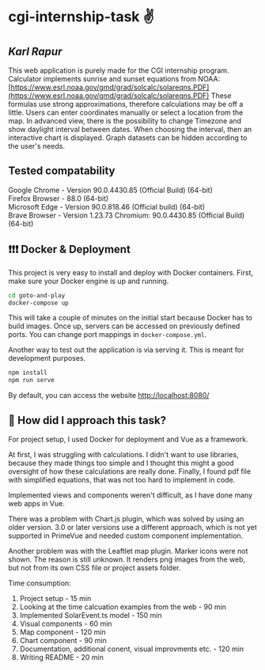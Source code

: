 # cgi-internship-task :v:

## _Karl Rapur_

This web application is purely made for the CGI internship program.
Calculator implements sunrise and sunset equations from NOAA:
[https://www.esrl.noaa.gov/gmd/grad/solcalc/solareqns.PDF](https://www.esrl.noaa.gov/gmd/grad/solcalc/solareqns.PDF)
These formulas use strong approximations, therefore calculations may be off a little.
Users can enter coordinates manually or select a location from the map.
In advanced view, there is the possibility to change Timezone and show daylight interval between dates.
When choosing the interval, then an interactive chart is displayed. Graph datasets can be hidden according to the user's needs.

## Tested compatability

Google Chrome - Version 90.0.4430.85 (Official Build) (64-bit) <br>
Firefox Browser - 88.0 (64-bit)<br>
Microsoft Edge - Version 90.0.818.46 (Official build) (64-bit)<br>
Brave Browser - Version 1.23.73 Chromium: 90.0.4430.85 (Official Build) (64-bit)

## :exclamation::exclamation::exclamation: Docker & Deployment

This project is very easy to install and deploy with Docker containers.
First, make sure your Docker engine is up and running.

```sh
cd goto-and-play
docker-compose up
```

This will take a couple of minutes on the initial start because Docker has to build images.
Once up, servers can be accessed on previously defined ports.
You can change port mappings in `docker-compose.yml`.

Another way to test out the application is via serving it. This is meant for development purposes.

```sh
npm install
npm run serve
```

By default, you can access the website [http://localhost:8080/](http://localhost:8080/)

## :blue_book: How did I approach this task?

For project setup, I used Docker for deployment and Vue as a framework.

At first, I was struggling with calculations. I didn't want to use libraries, because they made things too simple
and I thought this might a good oversight of how these calculations are really done. Finally, I found pdf file with
simplified equations, that was not too hard to implement in code.

Implemented views and components weren't difficult, as I have done many web apps in Vue.

There was a problem with Chart.js plugin, which was solved by using an older version. 3.0 or later versions
use a different approach, which is not yet supported in PrimeVue and needed custom component implementation.

Another problem was with the Leaftlet map plugin. Marker icons were not shown. The reason is still unknown.
It renders png images from the web, but not from its own CSS file or project assets folder.

Time consumption:

<ol>
    <li>Project setup - 15 min</li>
    <li>Looking at the time calcuation examples from the web - 90 min</li>
    <li>Implemented SolarEvent.ts model - 150 min</li>
    <li>Visual components - 60 min</li>
    <li>Map component - 120 min</li>
    <li>Chart component - 90 min</li>
    <li>Documentation, additional conent, visual improvments etc. - 120 min</li>
    <li>Writing README - 20 min</li>
</ol>
